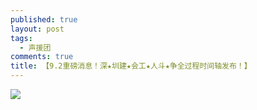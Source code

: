 ```yaml
---
published: true
layout: post
tags:
  - 声援团
comments: true
title: 【9.2重磅消息！深★圳建★会工★人斗★争全过程时间轴发布！】
---
```


![](https://s1.ax1x.com/2018/09/02/Px6rgU.jpg)

